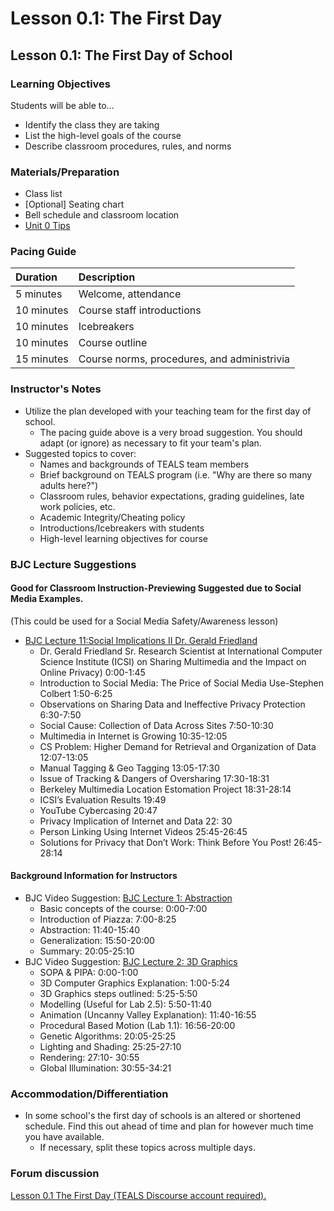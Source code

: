 # Lesson 0.1: The First Day

## Lesson 0.1: The First Day of School

### Learning Objectives

Students will be able to...

* Identify the class they are taking
* List the high-level goals of the course
* Describe classroom procedures, rules, and norms

### Materials/Preparation

* Class list
* \[Optional\] Seating chart
* Bell schedule and classroom location
* [Unit 0 Tips](https://github.com/TEALSK12/introduction-to-computer-science/tree/1b0bf53d1227fa78fa4316e79dd49375fd1c622d/unit_0_tips.md)

### Pacing Guide

| Duration | Description |
| :--- | :--- |
| 5 minutes | Welcome, attendance |
| 10 minutes | Course staff introductions |
| 10 minutes | Icebreakers |
| 10 minutes | Course outline |
| 15 minutes | Course norms, procedures, and administrivia |

### Instructor's Notes

* Utilize the plan developed with your teaching team for the first day of school.
  * The pacing guide above is a very broad suggestion.  You should adapt \(or ignore\) as necessary to fit your team's plan.
* Suggested topics to cover:
  * Names and backgrounds of TEALS team members
  * Brief background on TEALS program \(i.e. "Why are there so many adults here?"\)
  * Classroom rules, behavior expectations, grading guidelines, late work policies, etc.
  * Academic Integrity/Cheating policy
  * Introductions/Icebreakers with students
  * High-level learning objectives for course

### BJC Lecture Suggestions

#### Good for Classroom Instruction-Previewing Suggested due to Social Media Examples.

\(This could be used for a Social Media Safety/Awareness lesson\)

* [BJC Lecture 11:Social Implications II Dr. Gerald Friedland](https://www.youtube.com/watch?v=RNN19b61oRg)
  * Dr. Gerald Friedland Sr. Research Scientist at International Computer Science Institute \(ICSI\) on Sharing Multimedia and the Impact on Online Privacy\) 0:00-1:45
  * Introduction to Social Media: The Price of Social Media Use-Stephen Colbert 1:50-6:25
  * Observations on Sharing Data and Ineffective Privacy Protection 6:30-7:50
  * Social Cause: Collection of Data Across Sites 7:50-10:30
  * Multimedia in Internet is Growing 10:35-12:05
  * CS Problem: Higher Demand for Retrieval and Organization of Data 12:07-13:05
  * Manual Tagging & Geo Tagging 13:05-17:30
  * Issue of Tracking & Dangers of Oversharing 17:30-18:31
  * Berkeley Multimedia Location Estomation Project 18:31-28:14
  * ICSI’s Evaluation Results 19:49
  * YouTube Cybercasing 20:47
  * Privacy Implication of Internet and Data 22: 30
  * Person Linking Using Internet Videos 25:45-26:45
  * Solutions for Privacy that Don’t Work: Think Before You Post! 26:45-28:14

#### Background Information for Instructors

* BJC Video Suggestion: [BJC Lecture 1: Abstraction](https://www.youtube.com/watch?v=Dxw9cIbzaLk)
  * Basic concepts of the course: 0:00-7:00
  * Introduction of Piazza: 7:00-8:25
  * Abstraction: 11:40-15:40
  * Generalization: 15:50-20:00
  * Summary: 20:05-25:10
* BJC Video Suggestion: [BJC Lecture 2: 3D Graphics](https://www.youtube.com/watch?v=q2UMQaoW30U)
  * SOPA & PIPA: 0:00-1:00
  * 3D Computer Graphics Explanation: 1:00-5:24
  * 3D Graphics steps outlined: 5:25-5:50
  * Modelling \(Useful for Lab 2.5\): 5:50-11:40
  * Animation \(Uncanny Valley Explanation\): 11:40-16:55
  * Procedural Based Motion \(Lab 1.1\): 16:56-20:00
  * Genetic Algorithms: 20:05-25:25
  * Lighting and Shading: 25:25-27:10
  * Rendering: 27:10- 30:55
  * Global Illumination: 30:55-34:21

### Accommodation/Differentiation

* In some school's the first day of schools is an altered or shortened schedule.  Find this out ahead of time and plan for however much time you have available.
  * If necessary, split these topics across multiple days.

### Forum discussion

 [Lesson 0.1 The First Day \(TEALS Discourse account required\).](http://forums.tealsk12.org/c/unit-0-beginnings/lesson-0-1-the-first-day)

